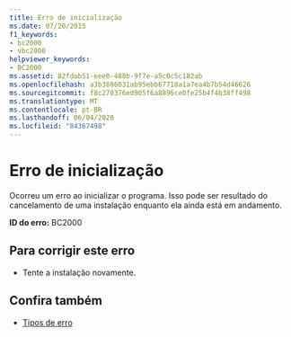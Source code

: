 ```yaml
---
title: Erro de inicialização
ms.date: 07/20/2015
f1_keywords:
- bc2000
- vbc2000
helpviewer_keywords:
- BC2000
ms.assetid: 82fdab51-eee0-488b-9f7e-a5c0c5c182ab
ms.openlocfilehash: a3b3886031ab95ebb67718a1a7ea4b7b54d46626
ms.sourcegitcommit: f8c270376ed905f6a8896ce0fe25b4f4b38ff498
ms.translationtype: MT
ms.contentlocale: pt-BR
ms.lasthandoff: 06/04/2020
ms.locfileid: "84367498"
---
```

# <a name="initialization-error"></a>Erro de inicialização
Ocorreu um erro ao inicializar o programa. Isso pode ser resultado do cancelamento de uma instalação enquanto ela ainda está em andamento.  
  
 **ID do erro:** BC2000  
  
## <a name="to-correct-this-error"></a>Para corrigir este erro  
  
- Tente a instalação novamente.  
  
## <a name="see-also"></a>Confira também

- [Tipos de erro](../programming-guide/language-features/error-types.md)
